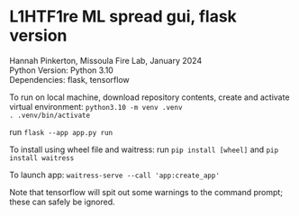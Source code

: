 # L1HTF1re ML spread gui, flask version  
Hannah Pinkerton, Missoula Fire Lab, January 2024  
Python Version: Python 3.10  
Dependencies: flask, tensorflow  

To run on local machine, download repository contents, create and activate virtual environment:
`python3.10 -m venv .venv`  
`. .venv/bin/activate`

run `flask --app app.py run`

To install using wheel file and waitress:
run `pip install [wheel]` and `pip install waitress`

To launch app:
`waitress-serve --call 'app:create_app'`

Note that tensorflow will spit out some warnings to the command prompt; these can safely be ignored.
